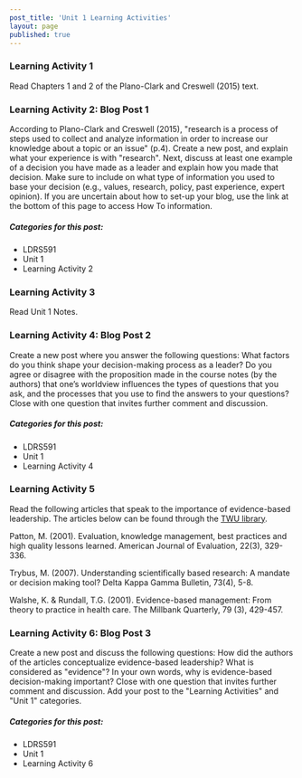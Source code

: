 ```yaml
---
post_title: 'Unit 1 Learning Activities'
layout: page
published: true
---
```


### Learning Activity 1

Read Chapters 1 and 2 of the Plano-Clark and Creswell \(2015\) text.

### Learning Activity 2: Blog Post 1

According to Plano-Clark and Creswell \(2015\), "research is a process of steps used to collect and analyze information in order to increase our knowledge about a topic or an issue" \(p.4\).  Create a new post, and explain what your experience is with "research". Next, discuss at least one example of a decision you have made as a leader and explain how you made that decision. Make sure to include on what type of information you used to base your decision \(e.g., values, research, policy, past experience, expert opinion\). If you are uncertain about how to set-up your blog, use the link at the bottom of this page to access How To information.

##### Categories for this post:

* LDRS591
* Unit 1
* Learning Activity 2

### Learning Activity 3

Read Unit 1 Notes.

### Learning Activity 4: Blog Post 2

Create a new post where you answer the following questions: What factors do you think shape your decision-making process as a leader? Do you agree or disagree with the proposition made in the course notes \(by the authors\) that one’s worldview influences the types of questions that you ask, and the processes that you use to find the answers to your questions? Close with one question that invites further comment and discussion.

##### Categories for this post:

* LDRS591
* Unit 1
* Learning Activity 4

### Learning Activity 5

Read the following articles that speak to the importance of evidence-based leadership. The articles below can be found through the [TWU library](https://twu.ca/library).

Patton, M.  \(2001\). Evaluation, knowledge management, best practices and high quality lessons learned. American Journal of Evaluation, 22\(3\), 329-336.

Trybus, M. \(2007\). Understanding scientifically based research: A mandate or decision making tool? Delta Kappa Gamma Bulletin, 73\(4\), 5-8.

Walshe, K. & Rundall, T.G. \(2001\). Evidence-based management: From theory to practice in health care. The Millbank Quarterly, 79 \(3\), 429-457.

### Learning Activity 6: Blog Post 3

Create a new post and discuss the following questions: How did the authors of the articles conceptualize evidence-based leadership? What is considered as "evidence"? In your own words, why is evidence-based decision-making important? Close with one question that invites further comment and discussion. Add your post to the "Learning Activities" and "Unit 1" categories.

##### Categories for this post:

* LDRS591
* Unit 1
* Learning Activity 6



